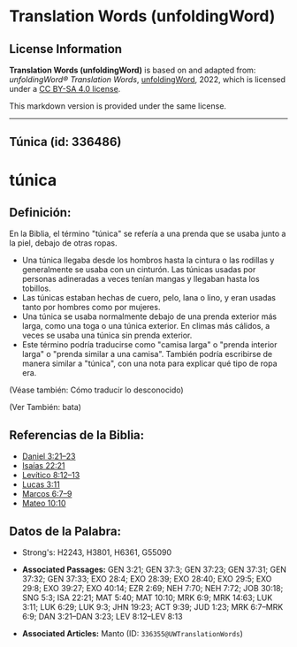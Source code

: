 # Translation Words (unfoldingWord)

## License Information

**Translation Words (unfoldingWord)** is based on and adapted from: _unfoldingWord® Translation Words_, [unfoldingWord](https://unfoldingword.org/utw), 2022, which is licensed under a [CC BY-SA 4.0 license](https://creativecommons.org/licenses/by-sa/4.0/legalcode.en).

This markdown version is provided under the same license.



--------------------------------

## Túnica (id: 336486)

túnica
======

Definición:
-----------

En la Biblia, el término "túnica" se refería a una prenda que se usaba junto a la piel, debajo de otras ropas.

* Una túnica llegaba desde los hombros hasta la cintura o las rodillas y generalmente se usaba con un cinturón. Las túnicas usadas por personas adineradas a veces tenían mangas y llegaban hasta los tobillos.
* Las túnicas estaban hechas de cuero, pelo, lana o lino, y eran usadas tanto por hombres como por mujeres.
* Una túnica se usaba normalmente debajo de una prenda exterior más larga, como una toga o una túnica exterior. En climas más cálidos, a veces se usaba una túnica sin prenda exterior.
* Este término podría traducirse como "camisa larga" o "prenda interior larga" o "prenda similar a una camisa". También podría escribirse de manera similar a "túnica", con una nota para explicar qué tipo de ropa era.

(Véase también: Cómo traducir lo desconocido)

(Ver También: bata)

Referencias de la Biblia:
-------------------------

* [Daniel 3:21–23](https://ref.ly/Dan3:21-Dan3:23)
* [Isaías 22:21](https://ref.ly/Isa22:21)
* [Levítico 8:12–13](https://ref.ly/Lev8:12-Lev8:13)
* [Lucas 3:11](https://ref.ly/Luke3:11)
* [Marcos 6:7–9](https://ref.ly/Mark6:7-Mark6:9)
* [Mateo 10:10](https://ref.ly/Matt10:10)

Datos de la Palabra:
--------------------

* Strong's: H2243, H3801, H6361, G55090

* **Associated Passages:** GEN 3:21; GEN 37:3; GEN 37:23; GEN 37:31; GEN 37:32; GEN 37:33; EXO 28:4; EXO 28:39; EXO 28:40; EXO 29:5; EXO 29:8; EXO 39:27; EXO 40:14; EZR 2:69; NEH 7:70; NEH 7:72; JOB 30:18; SNG 5:3; ISA 22:21; MAT 5:40; MAT 10:10; MRK 6:9; MRK 14:63; LUK 3:11; LUK 6:29; LUK 9:3; JHN 19:23; ACT 9:39; JUD 1:23; MRK 6:7–MRK 6:9; DAN 3:21–DAN 3:23; LEV 8:12–LEV 8:13
* **Associated Articles:** Manto (ID: `336355@UWTranslationWords`)


